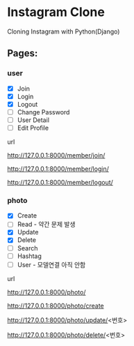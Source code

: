 # Instagram Clone

Cloning Instagram with Python(Django)

## Pages:

### user
- [x] Join
- [x] Login
- [x] Logout
- [ ] Change Password
- [ ] User Detail
- [ ] Edit Profile

url

http://127.0.0.1:8000/member/join/

http://127.0.0.1:8000/member/login/

http://127.0.0.1:8000/member/logout/

### photo
- [x] Create
- [ ] Read - 약간 문제 발생
- [x] Update
- [x] Delete
- [ ] Search
- [ ] Hashtag
- [ ] User - 모델연결 아직 안함

url

http://127.0.0.1:8000/photo/

http://127.0.0.1:8000/photo/create

http://127.0.0.1:8000/photo/update/<번호>

http://127.0.0.1:8000/photo/delete/<번호>


